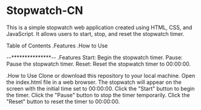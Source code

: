 # Stopwatch-CN
This is a simple stopwatch web application created using HTML, CSS, and JavaScript. It allows users to start, stop, and reset the stopwatch timer.

Table of Contents
.Features
.How to Use

--***************--
.Features
Start: Begin the stopwatch timer.
Pause: Pause the stopwatch timer.
Reset: Reset the stopwatch timer to 00:00:00.

.How to Use
Clone or download this repository to your local machine.
Open the index.html file in a web browser.
The stopwatch will appear on the screen with the initial time set to 00:00:00.
Click the "Start" button to begin the timer.
Click the "Pause" button to stop the timer temporarily.
Click the "Reset" button to reset the timer to 00:00:00.


